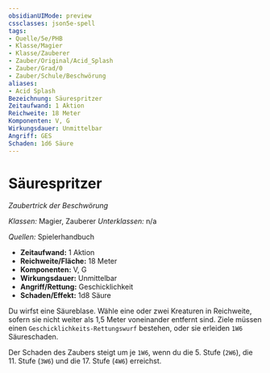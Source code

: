 ```yaml
---
obsidianUIMode: preview
cssclasses: json5e-spell
tags:
- Quelle/5e/PHB
- Klasse/Magier
- Klasse/Zauberer
- Zauber/Original/Acid_Splash
- Zauber/Grad/0
- Zauber/Schule/Beschwörung
aliases:
- Acid Splash
Bezeichnung: Säurespritzer
Zeitaufwand: 1 Aktion
Reichweite: 18 Meter
Komponenten: V, G
Wirkungsdauer: Unmittelbar
Angriff: GES
Schaden: 1d6 Säure
---
```

# Säurespritzer
_Zaubertrick der Beschwörung_

_Klassen:_ Magier, Zauberer
_Unterklassen:_  n/a

_Quellen:_ Spielerhandbuch

- **Zeitaufwand:** 1 Aktion
- **Reichweite/Fläche:** 18 Meter
- **Komponenten:** V, G
- **Wirkungsdauer:** Unmittelbar
- **Angriff/Rettung:** Geschicklichkeit
- **Schaden/Effekt:**  1d8 Säure

Du wirfst eine Säureblase. Wähle eine oder zwei Kreaturen in Reichweite, sofern sie nicht weiter als 1,5 Meter voneinander entfernt sind. Ziele müssen einen `Geschicklichkeits-Rettungswurf` bestehen, oder sie erleiden `1W6` Säureschaden.

Der Schaden des Zaubers steigt um je `1W6`, wenn du die 5. Stufe (`2W6`), die 11. Stufe (`3W6`) und die 17. Stufe (`4W6`) erreichst.